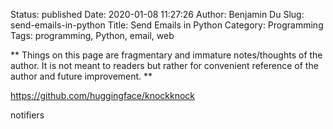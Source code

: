 Status: published
Date: 2020-01-08 11:27:26
Author: Benjamin Du
Slug: send-emails-in-python
Title: Send Emails in Python
Category: Programming
Tags: programming, Python, email, web

**
Things on this page are fragmentary and immature notes/thoughts of the author.
It is not meant to readers but rather for convenient reference of the author and future improvement.
**

https://github.com/huggingface/knockknock

notifiers

